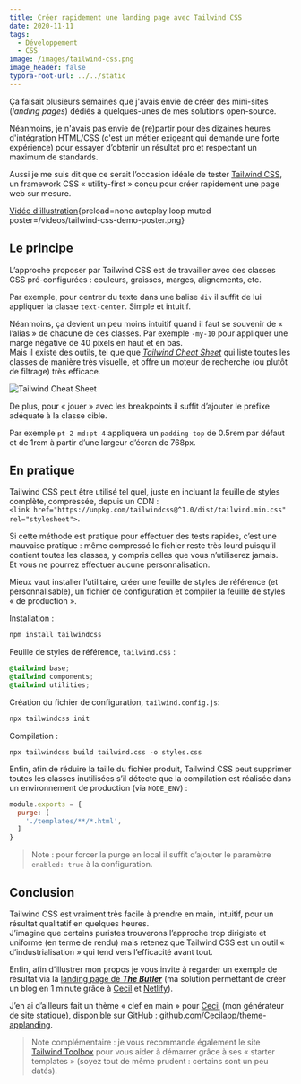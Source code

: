 ```yaml
---
title: Créer rapidement une landing page avec Tailwind CSS
date: 2020-11-11
tags:
  - Développement
  - CSS
image: /images/tailwind-css.png
image_header: false
typora-root-url: ../../static
---
```


Ça faisait plusieurs semaines que j'avais envie de créer des mini-sites (*landing pages*) dédiés à quelques-unes de mes solutions open-source.

Néanmoins, je n'avais pas envie de (re)partir pour des dizaines heures d'intégration HTML/CSS (c'est un métier exigeant qui demande une forte expérience) pour essayer d’obtenir un résultat pro et respectant un maximum de standards.

Aussi je me suis dit que ce serait l’occasion idéale de tester [Tailwind CSS](https://tailwindcss.com/), un framework CSS « utility-first » conçu pour créer rapidement une page web sur mesure.

[Vidéo d’illustration](/videos/tailwind-css-demo.mp4){preload=none autoplay loop muted poster=/videos/tailwind-css-demo-poster.png}

<!-- break -->

## Le principe

L’approche proposer par Tailwind CSS est de travailler avec des classes CSS pré-configurées : couleurs, graisses, marges, alignements, etc.

Par exemple, pour centrer du texte dans une balise `div` il suffit de lui appliquer la classe `text-center`. Simple et intuitif.

Néanmoins, ça devient un peu moins intuitif quand il faut se souvenir de « l’alias » de chacune de ces classes. Par exemple `-my-10` pour appliquer une marge négative de 40 pixels en haut et en bas.  
Mais il existe des outils, tel que que [*Tailwind Cheat Sheet*](https://nerdcave.com/tailwind-cheat-sheet) qui liste toutes les classes de manière très visuelle, et offre un moteur de recherche (ou plutôt de filtrage) très efficace.

![Tailwind Cheat Sheet](/images/2020-11-11-creer-rapidement-une-landing-page-avec-tailwind-css/image-20201111221533370.png)

De plus, pour « jouer » avec les breakpoints il suffit d’ajouter le préfixe adéquate à la classe cible.

Par exemple `pt-2 md:pt-4` appliquera un `padding-top` de 0.5rem par défaut et de 1rem à partir d’une largeur d’écran de 768px.

## En pratique

Tailwind CSS peut être utilisé tel quel, juste en incluant la feuille de styles complète, compressée, depuis un CDN :  
`<link href="https://unpkg.com/tailwindcss@^1.0/dist/tailwind.min.css" rel="stylesheet">`.

Si cette méthode est pratique pour effectuer des tests rapides, c’est une mauvaise pratique : même compressé le fichier reste très lourd puisqu’il contient toutes les classes, y compris celles que vous n’utiliserez jamais.  
Et vous ne pourrez effectuer aucune personnalisation.

Mieux vaut installer l’utilitaire, créer une feuille de styles de référence (et personnalisable), un fichier de configuration et compiler la feuille de styles « de production ».

Installation :

```bash
npm install tailwindcss
```

Feuille de styles de référence, `tailwind.css` :

```css
@tailwind base;
@tailwind components;
@tailwind utilities;
```

Création du fichier de configuration, `tailwind.config.js`:

```bash
npx tailwindcss init
```

Compilation :

```
npx tailwindcss build tailwind.css -o styles.css
```

Enfin, afin de réduire la taille du fichier produit, Tailwind CSS peut supprimer toutes les classes inutilisées s’il détecte que la compilation est réalisée dans un environnement de production (via `NODE_ENV`) :

```javascript
module.exports = {
  purge: [
    './templates/**/*.html',
  ]
}
```

> Note : pour forcer la purge en local il suffit d’ajouter le paramètre `enabled: true` à la configuration.

## Conclusion

Tailwind CSS est vraiment très facile à prendre en main, intuitif, pour un résultat qualitatif en quelques heures.  
J’imagine que certains puristes trouverons l’approche trop dirigiste et uniforme (en terme de rendu) mais retenez que Tailwind CSS est un outil « d’industrialisation » qui tend vers l’efficacité avant tout.

Enfin, afin d’illustrer mon propos je vous invite à regarder un exemple de résultat via la [landing page de ***The Butler***](https://the-butler.cecil.app/) (ma solution permettant de créer un blog en 1 minute grâce à [Cecil](https://cecil.app/) et [Netlify](https://www.netlify.com/)).

J’en ai d’ailleurs fait un thème « clef en main » pour [Cecil](https://cecil.app/) (mon générateur de site statique), disponible sur GitHub : [github.com/Cecilapp/theme-applanding](https://github.com/Cecilapp/theme-applanding#readme).

> Note complémentaire : je vous recommande également le site [Tailwind Toolbox](https://www.tailwindtoolbox.com/) pour vous aider à démarrer grâce à ses  « starter templates » (soyez tout de même prudent : certains sont un peu datés).
